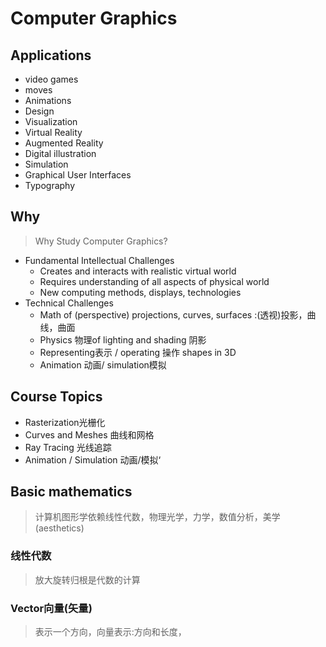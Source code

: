 # Computer Graphics
## Applications
* video games
* moves
* Animations
* Design
* Visualization
* Virtual Reality
* Augmented Reality
* Digital illustration
* Simulation
* Graphical User Interfaces
* Typography
## Why
> Why Study Computer Graphics?

* Fundamental Intellectual Challenges
    - Creates and interacts with realistic virtual world
    - Requires understanding of all aspects of physical world
    - New computing methods, displays, technologies
* Technical Challenges
    - Math of (perspective) projections, curves, surfaces :(透视)投影，曲线，曲面
    - Physics 物理of lighting and shading 阴影
    - Representing表示 / operating 操作 shapes in 3D
    - Animation 动画/ simulation模拟
## Course Topics
* Rasterization光栅化
* Curves and Meshes 曲线和网格
* Ray Tracing 光线追踪
* Animation / Simulation 动画/模拟‘

## Basic mathematics
> 计算机图形学依赖线性代数，物理光学，力学，数值分析，美学(aesthetics)

### 线性代数
> 放大旋转归根是代数的计算

### Vector向量(矢量)
> 表示一个方向，向量表示:方向和长度，